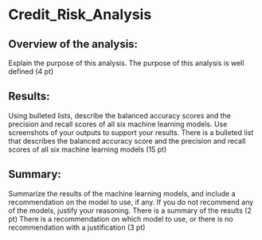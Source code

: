 # Credit_Risk_Analysis

## Overview of the analysis: 
Explain the purpose of this analysis.
The purpose of this analysis is well defined (4 pt)

## Results: 
Using bulleted lists, describe the balanced accuracy scores and the precision and recall scores of all six machine learning models. 
Use screenshots of your outputs to support your results.
There is a bulleted list that describes the balanced accuracy score and the precision and recall scores of all six machine learning models (15 pt)

## Summary: 
Summarize the results of the machine learning models, and include a recommendation on the model to use, if any. If you do not recommend any of the models, justify your reasoning.
There is a summary of the results (2 pt)
There is a recommendation on which model to use, or there is no recommendation with a justification (3 pt)

